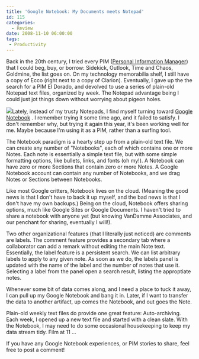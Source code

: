 ```yaml
---
title: 'Google Notebook: My Documents meets Notepad'
id: 115
categories:
  - Review
date: 2008-11-10 06:00:00
tags:
 - Productivity
---
```


Back in the 20th century, I tried every PIM ([Personal Information Manager](http://www.blogger.com/)) that I could beg, buy, or borrow: Sidekick, Outlook, Time and Chaos, Goldmine, the list goes on. On my technology memorabilia shelf, I still have a copy of Ecco (right next to a copy of Clarion). Eventually, I gave up the the search for a PIM El Dorado, and devolved to use a series of plain-old Notepad text files, organized by week. The Notepad advantage being I could just jot things down without worrying about pigeon holes.

[![](https://tedhusted.files.wordpress.com/2008/11/0cea6-google-notebook.jpg)](http://en.wikipedia.org/wiki/Google_Notebook)Lately, instead of my trusty Notepads, I find myself turning toward [Google Notebook](http://en.wikipedia.org/wiki/Google_Notebook) . I remember trying it some time ago, and it failed to satisfy. I don't remember why, but trying it again this year, it's been working well for me. Maybe because I'm using it as a PIM, rather than a surfing tool.

The Notebook paradigm is a hearty step up from a plain-old text file. We can create any number of "Notebooks", each of which contains one or more Notes. Each note is essentially a simple text file, but with some simple formatting options, like bullets, links, and fonts (oh my!). A Notebook can have zero or more Sections that contain zero or more Notes. A Google Notebook account can contain any number of Notebooks, and we drag Notes or Sections between Notebooks.

Like most Google critters, Notebook lives on the cloud. (Meaning the good news is that I don't have to back it up myself, and the bad news is that I don't have my own backups.) Being on the cloud, Notebook offers sharing options, much like Google Sites or Google Documents. I haven't tried to share a notebook with anyone yet (but knowing VanDamme Associates, and our penchant for sharing, eventually I will!).

Two other organizational features (that I literally just noticed) are comments are labels. The comment feature provides a secondary tab where a collaborator can add a remark without editing the main Note text. Essentially, the label feature is a persistent search. We can list arbitrary labels to apply to any given note. As soon as we do, the labels panel is updated with the name of the label and the number of notes that use it. Selecting a label from the panel open a search result, listing the approptiate notes.

Whenever some bit of data comes along, and I need a place to tuck it away, I can pull up my Google Notebook and bang it in. Later, if I want to transfer the data to another artifact, up comes the Notebook, and out goes the Note.

Plain-old weekly text files do provide one great feature: Auto-archiving. Each week, I opened up a new text file and started with a clean slate. With the Notebook, I may need to do some occasional housekeeping to keep my data stream tidy. Film at 11 ...

If you have any Google Notebook experiences, or PIM stories to share, feel free to post a comment!